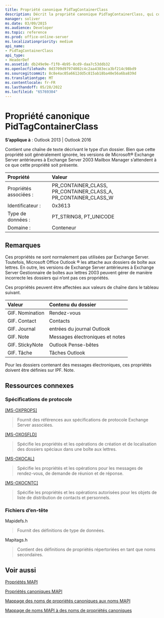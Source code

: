 ```yaml
---
title: Propriété canonique PidTagContainerClass
description: Décrit la propriété canonique PidTagContainerClass, qui contient une chaîne de texte décrivant le type d’un dossier.
manager: soliver
ms.date: 03/09/2015
ms.audience: Developer
ms.topic: reference
ms.prod: office-online-server
ms.localizationpriority: medium
api_name:
- PidTagContainerClass
api_type:
- HeaderDef
ms.assetid: db249e9e-f1f0-4b95-8cd9-daa7c53ddb32
ms.openlocfilehash: 0d3709d97974002c4c2aa4383eca3bf214c98bd9
ms.sourcegitcommit: 8c8e4ac05a6612dd5c815ab18ba40e56a6ba839d
ms.translationtype: MT
ms.contentlocale: fr-FR
ms.lasthandoff: 05/28/2022
ms.locfileid: "65769304"
---
```

# <a name="pidtagcontainerclass-canonical-property"></a>Propriété canonique PidTagContainerClass

  
  
**S’applique à** : Outlook 2013 | Outlook 2016 
  
Contient une chaîne de texte décrivant le type d’un dossier. Bien que cette propriété soit généralement ignorée, les versions de Microsoft® Exchange Server antérieures à Exchange Server 2003 Mailbox Manager s’attendent à ce que cette propriété soit présente.
  
|Propriété|Valeur|
|:-----|:-----|
|Propriétés associées :  <br/> |PR_CONTAINER_CLASS, PR_CONTAINER_CLASS_A, PR_CONTAINER_CLASS_W  <br/> |
|Identificateur :  <br/> |0x3613  <br/> |
|Type de données :  <br/> |PT_STRING8, PT_UNICODE  <br/> |
|Domaine :  <br/> |Conteneur  <br/> |
   
## <a name="remarks"></a>Remarques

Ces propriétés ne sont normalement pas utilisées par Exchange Server. Toutefois, Microsoft Office Outlook ® les attache aux dossiers de boîte aux lettres. En outre, les versions de Exchange Server antérieures à Exchange Server Gestionnaire de boîtes aux lettres 2003 peuvent gérer de manière incorrecte les dossiers qui n’ont pas ces propriétés.
  
Ces propriétés peuvent être affectées aux valeurs de chaîne dans le tableau suivant.
  
|**Valeur**|**Contenu du dossier**|
|:-----|:-----|
|GIF. Nomination  <br/> |Rendez-vous  <br/> |
|GIF. Contact  <br/> |Contacts  <br/> |
|GIF. Journal  <br/> |entrées du journal Outlook  <br/> |
|GIF. Note  <br/> |Messages électroniques et notes  <br/> |
|GIF. StickyNote  <br/> |Outlook Pense-bêtes  <br/> |
|GIF. Tâche  <br/> |Tâches Outlook  <br/> |
   
Pour les dossiers contenant des messages électroniques, ces propriétés doivent être définies sur IPF. Note.
  
## <a name="related-resources"></a>Ressources connexes

### <a name="protocol-specifications"></a>Spécifications de protocole

[[MS-OXPROPS]](https://msdn.microsoft.com/library/f6ab1613-aefe-447d-a49c-18217230b148%28Office.15%29.aspx)
  
> Fournit des références aux spécifications de protocole Exchange Server associées.
    
[[MS-OXOSFLD]](https://msdn.microsoft.com/library/a60e9c16-2ba8-424b-b60c-385a8a2837cb%28Office.15%29.aspx)
  
> Spécifie les propriétés et les opérations de création et de localisation des dossiers spéciaux dans une boîte aux lettres.
    
[[MS-OXOCAL]](https://msdn.microsoft.com/library/09861fde-c8e4-4028-9346-e7c214cfdba1%28Office.15%29.aspx)
  
> Spécifie les propriétés et les opérations pour les messages de rendez-vous, de demande de réunion et de réponse.
    
[[MS-OXOCNTC]](https://msdn.microsoft.com/library/9b636532-9150-4836-9635-9c9b756c9ccf%28Office.15%29.aspx)
  
> Spécifie les propriétés et les opérations autorisées pour les objets de liste de distribution de contacts et personnels.
    
### <a name="header-files"></a>Fichiers d’en-tête

Mapidefs.h
  
> Fournit des définitions de type de données.
    
Mapitags.h
  
> Contient des définitions de propriétés répertoriées en tant que noms secondaires.
    
## <a name="see-also"></a>Voir aussi



[Propriétés MAPI](mapi-properties.md)
  
[Propriétés canoniques MAPI](mapi-canonical-properties.md)
  
[Mappage des noms de propriétés canoniques aux noms MAPI](mapping-canonical-property-names-to-mapi-names.md)
  
[Mappage de noms MAPI à des noms de propriétés canoniques](mapping-mapi-names-to-canonical-property-names.md)

